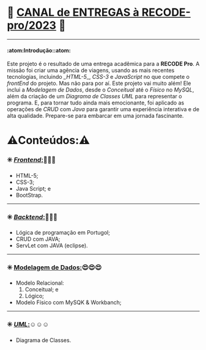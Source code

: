 # :rocket: [**CANAL de ENTREGAS à RECODE-pro/2023**]() :rocket:
---
#### :atom:Introdução::atom:

Este projeto é o resultado de uma entrega acadêmica para a **RECODE Pro**. A missão foi criar uma agência de viagens, usando as mais recentes tecnologias, incluindo *_HTML-5*_, _*CSS-3*_ e _*JavaScript*_ no que compete o _*frontEnd*_ do projeto. Mas não para por aí. Este projeto vai muito além! Ele inclui a *Modelagem de Dados*, desde o *Conceitual* até o *Físico* no _*MySQL*_, além da criação de um *Diagrama de Classes* _*UML*_ para representar o programa. E, para tornar tudo ainda mais emocionante, foi aplicado as operações de _*CRUD*_ com _*Java*_ para garantir uma experiência interativa e de alta qualidade. Prepare-se para embarcar em uma jornada fascinante.

# :warning:Conteúdos::warning:

### :eight_spoked_asterisk: [_*Frontend*_:]():star_struck::star_struck::star_struck:
* HTML-5;
* CSS-3; 
* Java Script; e
* BootStrap.
---

### :eight_spoked_asterisk: [_*Backtend*_:]():exploding_head::exploding_head::exploding_head:
* Lógica de programação em Portugol;
* CRUD com JAVA;
* ServLet com JAVA (eclipse).
---

### :eight_spoked_asterisk: [**Modelagem de Dados**:]():heart_eyes::heart_eyes::heart_eyes:
* Modelo Relacional:
   1. Conceitual; e
   2. Lógico;
* Modelo Físico com MySQK & Workbanch;
---

### :eight_spoked_asterisk: [_*UML*_:]():relaxed::relaxed::relaxed:
* Diagrama de Classes.
